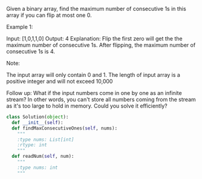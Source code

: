 
Given a binary array, find the maximum number of consecutive 1s in this array if you can flip at most one 0.


Example 1:

Input: [1,0,1,1,0]
Output: 4
Explanation: Flip the first zero will get the the maximum number of consecutive 1s.
    After flipping, the maximum number of consecutive 1s is 4.



Note:

The input array will only contain 0 and 1.
The length of input array is a positive integer and will not exceed 10,000



Follow up:
What if the input numbers come in one by one as an infinite stream? In other words, you can't store all numbers coming from the stream as it's too large to hold in memory. Could you solve it efficiently?



```python
class Solution(object):
  def __init__(self):
  def findMaxConsecutiveOnes(self, nums):
    """
    :type nums: List[int]
    :rtype: int
    """
  def readNum(self, num):
    """
    :type nums: int
    """
```

